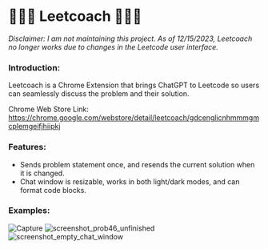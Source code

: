 # 🧑‍🏫🤖 Leetcoach 🧑‍🏫🤖
_Disclaimer: I am not maintaining this project. As of 12/15/2023, Leetcoach no longer works due to changes in the Leetcode user interface._

### Introduction:
Leetcoach is a Chrome Extension that brings ChatGPT to Leetcode so users can seamlessly discuss the problem and their solution.



Chrome Web Store Link: https://chrome.google.com/webstore/detail/leetcoach/gdcenglicnhmmmgmcplemgeifjhiipkj

### Features:
- Sends problem statement once, and resends the current solution when it is changed.
- Chat window is resizable, works in both light/dark modes, and can format code blocks.

### Examples:
![Capture](https://user-images.githubusercontent.com/71854758/226772854-5da6a8dc-e1f7-4396-b9f7-24513d56d23f.PNG)
![screenshot_prob46_unfinished](https://user-images.githubusercontent.com/71854758/226772875-29ba10b5-b1a1-4fc2-bce9-9a884bdc3971.png)
![screenshot_empty_chat_window](https://user-images.githubusercontent.com/71854758/226772887-20475c98-8722-47c2-a4e9-13284ca6f7d4.png)
